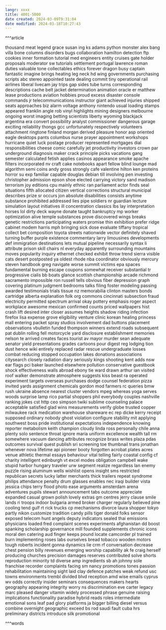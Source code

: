 ```yaml
---
langr: xxxx 
title: 4001-5000
date created: 2024-03-09T9:31:04
date modified: 2024-03-18T10:27:43
---
```


^^^article

thousand
meat
legend
grace
susan
ing
ks
adams
python
monster
alex
bang
villa
bone
columns
disorders
bugs
collaboration
hamilton
detection
ftp
cookies
inner
formation
tutorial
med
engineers
entity
cruises
gate
holder
proposals
moderator
sw
tutorials
settlement
portugal
lawrence
roman
duties
valuable
tone
collectables
ethics
forever
dragon
busy
captain
fantastic
imagine
brings
heating
leg
neck
hd
wing
governments
purchasing
scripts
abc
stereo
appointed
taste
dealing
commit
tiny
operational
rail
airlines
liberal
livecam
jay
trips
gap
sides
tube
turns
corresponding
descriptions
cache
belt
jacket
determination
animation
oracle
er
matthew
lease
productions
aviation
hobbies
proud
excess
disaster
console
commands
jr
telecommunications
instructor
giant
achieved
injuries
shipped
seats
approaches
biz
alarm
voltage
anthony
nintendo
usual
loading
stamps
appeared
franklin
angle
rob
vinyl
highlights
mining
designers
melbourne
ongoing
worst
imaging
betting
scientists
liberty
wyoming
blackjack
argentina
era
convert
possibility
analyst
commissioner
dangerous
garage
exciting
reliability
thongs
gcc
unfortunately
respectively
volunteers
attachment
ringtone
finland
morgan
derived
pleasure
honor
asp
oriented
eagle
desktops
pants
columbus
nurse
prayer
appointment
workshops
hurricane
quiet
luck
postage
producer
represented
mortgages
dial
responsibilities
cheese
comic
carefully
jet
productivity
investors
crown
par
underground
diagnosis
maker
crack
principle
picks
vacations
gang
semester
calculated
fetish
applies
casinos
appearance
smoke
apache
filters
incorporated
nv
craft
cake
notebooks
apart
fellow
blind
lounge
mad
algorithm
semi
coins
andy
gross
strongly
cafe
valentine
hilton
ken
proteins
horror
su
exp
familiar
capable
douglas
debian
till
involving
pen
investing
christopher
admission
epson
shoe
elected
carrying
victory
sand
madison
terrorism
joy
editions
cpu
mainly
ethnic
ran
parliament
actor
finds
seal
situations
fifth
allocated
citizen
vertical
corrections
structural
municipal
describes
prize
sr
occurs
jon
absolute
disabilities
consists
anytime
substance
prohibited
addressed
lies
pipe
soldiers
nr
guardian
lecture
simulation
layout
initiatives
ill
concentration
classics
lbs
lay
interpretation
horses
lol
dirty
deck
wayne
donate
taught
bankruptcy
mp
worker
optimization
alive
temple
substances
prove
discovered
wings
breaks
genetic
restrictions
participating
waters
promise
thin
exhibition
prefer
ridge
cabinet
modem
harris
mph
bringing
sick
dose
evaluate
tiffany
tropical
collect
bet
composition
toyota
streets
nationwide
vector
definitely
shaved
turning
buffer
purple
existence
commentary
larry
limousines
developments
def
immigration
destinations
lets
mutual
pipeline
necessarily
syntax
li
attribute
prison
skill
chairs
nl
everyday
apparently
surrounding
mountains
moves
popularity
inquiry
ethernet
checked
exhibit
throw
trend
sierra
visible
cats
desert
postposted
ya
oldest
rhode
nba
coordinator
obviously
mercury
steven
handbook
greg
navigate
worse
summit
victims
epa
spaces
fundamental
burning
escape
coupons
somewhat
receiver
substantial
tr
progressive
cialis
bb
boats
glance
scottish
championship
arcade
richmond
sacramento
impossible
ron
russell
tells
obvious
fiber
depression
graph
covering
platinum
judgment
bedrooms
talks
filing
foster
modeling
passing
awarded
testimonials
trials
tissue
nz
memorabilia
clinton
masters
bonds
cartridge
alberta
explanation
folk
org
commons
cincinnati
subsection
fraud
electricity
permitted
spectrum
arrival
okay
pottery
emphasis
roger
aspect
workplace
awesome
mexican
confirmed
counts
priced
wallpapers
hist
crash
lift
desired
inter
closer
assumes
heights
shadow
riding
infection
firefox
lisa
expense
grove
eligibility
venture
clinic
korean
healing
princess
mall
entering
packet
spray
studios
involvement
dad
buttons
placement
observations
vbulletin
funded
thompson
winners
extend
roads
subsequent
pat
dublin
rolling
fell
motorcycle
yard
disclosure
establishment
memories
nelson
te
arrived
creates
faces
tourist
av
mayor
murder
sean
adequate
senator
yield
presentations
grades
cartoons
pour
digest
reg
lodging
tion
dust
hence
wiki
entirely
replaced
radar
rescue
undergraduate
losses
combat
reducing
stopped
occupation
lakes
donations
associations
citysearch
closely
radiation
diary
seriously
kings
shooting
kent
adds
nsw
ear
flags
pci
baker
launched
elsewhere
pollution
conservative
guestbook
shock
effectiveness
walls
abroad
ebony
tie
ward
drawn
arthur
ian
visited
roof
walker
demonstrate
atmosphere
suggests
kiss
beast
ra
operated
experiment
targets
overseas
purchases
dodge
counsel
federation
pizza
invited
yards
assignment
chemicals
gordon
mod
farmers
rc
queries
bmw
rush
ukraine
absence
nearest
cluster
vendors
mpeg
whereas
yoga
serves
woods
surprise
lamp
rico
partial
shoppers
phil
everybody
couples
nashville
ranking
jokes
cst
http
ceo
simpson
twiki
sublime
counseling
palace
acceptable
satisfied
glad
wins
measurements
verify
globe
trusted
copper
milwaukee
rack
medication
warehouse
shareware
ec
rep
dicke
kerry
receipt
supposed
ordinary
nobody
ghost
violation
configure
stability
mit
applying
southwest
boss
pride
institutional
expectations
independence
knowing
reporter
metabolism
keith
champion
cloudy
linda
ross
personally
chile
anna
plenty
solo
sentence
throat
ignore
maria
uniform
excellence
wealth
tall
rm
somewhere
vacuum
dancing
attributes
recognize
brass
writes
plaza
pdas
outcomes
survival
quest
publish
sri
screening
toe
thumbnail
trans
jonathan
whenever
nova
lifetime
api
pioneer
booty
forgotten
acrobat
plates
acres
venue
athletic
thermal
essays
behaviour
vital
telling
fairly
coastal
config
cf
charity
intelligent
edinburgh
vt
excel
modes
obligation
campbell
wake
stupid
harbor
hungary
traveler
urw
segment
realize
regardless
lan
enemy
puzzle
rising
aluminum
wells
wishlist
opens
insight
sms
restricted
republican
secrets
lucky
latter
merchants
thick
trailers
repeat
syndrome
philips
attendance
penalty
drum
glasses
enables
nec
iraqi
builder
vista
jessica
chips
terry
flood
photo
ease
arguments
amsterdam
arena
adventures
pupils
stewart
announcement
tabs
outcome
appreciate
expanded
casual
grown
polish
lovely
extras
gm
centres
jerry
clause
smile
lands
ri
troops
indoor
bulgaria
armed
broker
charger
regularly
believed
pine
cooling
tend
gulf
rt
rick
trucks
cp
mechanisms
divorce
laura
shopper
tokyo
partly
nikon
customize
tradition
candy
pills
tiger
donald
folks
sensor
exposed
telecom
hunt
angels
deputy
indicators
sealed
thai
emissions
physicians
loaded
fred
complaint
scenes
experiments
afghanistan
dd
boost
spanking
scholarship
governance
mill
founded
supplements
chronic
icons
moral
den
catering
aud
finger
keeps
pound
locate
camcorder
pl
trained
burn
implementing
roses
labs
ourselves
bread
tobacco
wooden
motors
tough
roberts
incident
gonna
dynamics
lie
crm
rf
conversation
decrease
chest
pension
billy
revenues
emerging
worship
capability
ak
fe
craig
herself
producing
churches
precision
damages
reserves
contributed
solve
shorts
reproduction
minority
td
diverse
amp
ingredients
sb
ah
johnny
sole
franchise
recorder
complaints
facing
sm
nancy
promotions
tones
passion
rehabilitation
maintaining
sight
laid
clay
defence
patches
weak
refund
usc
towns
environments
trembl
divided
blvd
reception
amd
wise
emails
cyprus
wv
odds
correctly
insider
seminars
consequences
makers
hearts
geography
appearing
integrity
worry
ns
discrimination
eve
carter
legacy
marc
pleased
danger
vitamin
widely
processed
phrase
genuine
raising
implications
functionality
paradise
hybrid
reads
roles
intermediate
emotional
sons
leaf
pad
glory
platforms
ja
bigger
billing
diesel
versus
combine
overnight
geographic
exceed
bs
rod
saudi
fault
cuba
hrs
preliminary
districts
introduce
silk
promotional

^^^words
